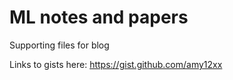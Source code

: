 # ML notes and papers

Supporting files for blog

Links to gists here: https://gist.github.com/amy12xx
